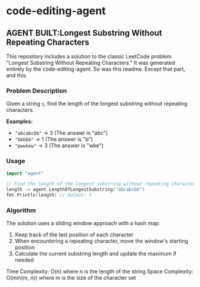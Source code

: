 # code-editing-agent

## AGENT BUILT:Longest Substring Without Repeating Characters

This repository includes a solution to the classic LeetCode problem "Longest Substring Without Repeating Characters." It was generated entirely by the code-editing-agent.
So was this readme. Except that part, and this.

### Problem Description

Given a string `s`, find the length of the longest substring without repeating characters.

**Examples:**

- `"abcabcbb"` → 3 (The answer is "abc")
- `"bbbbb"` → 1 (The answer is "b")
- `"pwwkew"` → 3 (The answer is "wke")

### Usage

```go
import "agent"

// Find the length of the longest substring without repeating characters
length := agent.LengthOfLongestSubstring("abcabcbb")
fmt.Println(length) // Output: 3
```

### Algorithm

The solution uses a sliding window approach with a hash map:
1. Keep track of the last position of each character
2. When encountering a repeating character, move the window's starting position
3. Calculate the current substring length and update the maximum if needed

Time Complexity: O(n) where n is the length of the string
Space Complexity: O(min(m, n)) where m is the size of the character set
